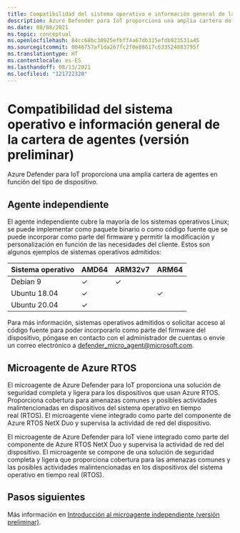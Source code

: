 ```yaml
---
title: Compatibilidad del sistema operativo e información general de la cartera de agentes (versión preliminar)
description: Azure Defender para IoT proporciona una amplia cartera de agentes en función del tipo de dispositivo.
ms.date: 08/08/2021
ms.topic: conceptual
ms.openlocfilehash: 84cc68bc30925efbff4a67db315efdb923531a45
ms.sourcegitcommit: 0046757af1da267fc2f0e88617c633524883795f
ms.translationtype: HT
ms.contentlocale: es-ES
ms.lasthandoff: 08/13/2021
ms.locfileid: "121722320"
---
```

# <a name="agent-portfolio-overview-and-os-support-preview"></a>Compatibilidad del sistema operativo e información general de la cartera de agentes (versión preliminar)

Azure Defender para IoT proporciona una amplia cartera de agentes en función del tipo de dispositivo.

## <a name="standalone-agent"></a>Agente independiente

El agente independiente cubre la mayoría de los sistemas operativos Linux; se puede implementar como paquete binario o como código fuente que se puede incorporar como parte del firmware y permitir la modificación y personalización en función de las necesidades del cliente. Estos son algunos ejemplos de sistemas operativos admitidos:

| Sistema operativo | AMD64 | ARM32v7 | ARM64 |
|--|--|--|--|
| Debian 9 | ✓ | ✓ | |
| Ubuntu 18.04 | ✓ |  | ✓ |
| Ubuntu 20.04 | ✓ |  | |

Para más información, sistemas operativos admitidos o solicitar acceso al código fuente para poder incorporarlo como parte del firmware del dispositivo, póngase en contacto con el administrador de cuentas o envíe un correo electrónico a <defender_micro_agent@microsoft.com>.

## <a name="azure-rtos-micro-agent"></a>Microagente de Azure RTOS

El microagente de Azure Defender para IoT proporciona una solución de seguridad completa y ligera para los dispositivos que usan Azure RTOS. Proporciona cobertura para amenazas comunes y posibles actividades malintencionadas en dispositivos del sistema operativo en tiempo real (RTOS). El microagente viene integrado como parte del componente de Azure RTOS NetX Duo y supervisa la actividad de red del dispositivo. 

El microagente de Azure Defender para IoT viene integrado como parte del componente de Azure RTOS NetX Duo y supervisa la actividad de red del dispositivo. El microagente se compone de una solución de seguridad completa y ligera que proporciona cobertura para las amenazas comunes y las posibles actividades malintencionadas en los dispositivos del sistema operativo en tiempo real (RTOS).

## <a name="next-steps"></a>Pasos siguientes

Más información en [Introducción al microagente independiente (versión preliminar)](concept-standalone-micro-agent-overview.md).
